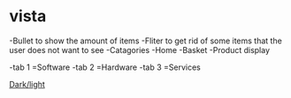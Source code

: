# vista
-Bullet to show the amount of items
-Fliter to get rid of some items that the user does not want to see
-Catagories
-Home
-Basket
-Product display

-tab 1 =Software
-tab 2 =Hardware
-tab 3 =Services




   <a href="#">Dark/light</a>